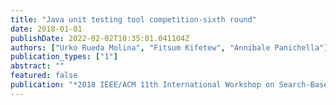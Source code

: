 ```yaml
---
title: "Java unit testing tool competition-sixth round"
date: 2018-01-01
publishDate: 2022-02-02T10:35:01.041104Z
authors: ["Urko Rueda Molina", "Fitsum Kifetew", "Annibale Panichella"]
publication_types: ["1"]
abstract: ""
featured: false
publication: "*2018 IEEE/ACM 11th International Workshop on Search-Based Software Testing (SBST)*"
---
```


